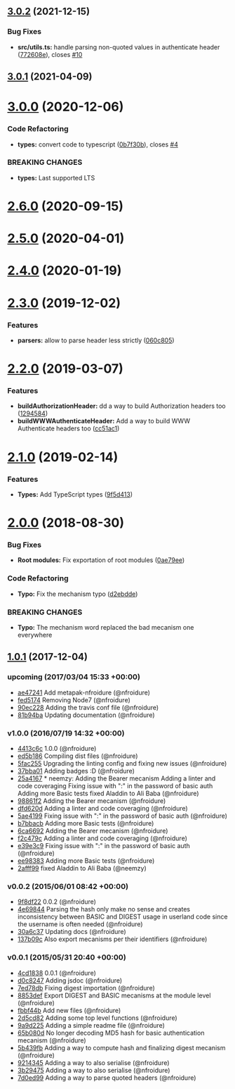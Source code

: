## [3.0.2](https://github.com/nfroidure/http-auth-utils/compare/v3.0.1...v3.0.2) (2021-12-15)


### Bug Fixes

* **src/utils.ts:** handle parsing non-quoted values in authenticate header ([772608e](https://github.com/nfroidure/http-auth-utils/commit/772608e037da2385e1f6ba5035146ab4d945af6b)), closes [#10](https://github.com/nfroidure/http-auth-utils/issues/10)



## [3.0.1](https://github.com/nfroidure/http-auth-utils/compare/v3.0.0...v3.0.1) (2021-04-09)



# [3.0.0](https://github.com/nfroidure/http-auth-utils/compare/v2.6.0...v3.0.0) (2020-12-06)


### Code Refactoring

* **types:** convert code to typescript ([0b7f30b](https://github.com/nfroidure/http-auth-utils/commit/0b7f30be45c0e79f83115515091f85f68dc3e98d)), closes [#4](https://github.com/nfroidure/http-auth-utils/issues/4)


### BREAKING CHANGES

* **types:** Last supported LTS



# [2.6.0](https://github.com/nfroidure/http-auth-utils/compare/v2.5.0...v2.6.0) (2020-09-15)



# [2.5.0](https://github.com/nfroidure/http-auth-utils/compare/v2.4.0...v2.5.0) (2020-04-01)



# [2.4.0](https://github.com/nfroidure/http-auth-utils/compare/v2.3.0...v2.4.0) (2020-01-19)



# [2.3.0](https://github.com/nfroidure/http-auth-utils/compare/v2.2.0...v2.3.0) (2019-12-02)


### Features

* **parsers:** allow to parse header less strictly ([060c805](https://github.com/nfroidure/http-auth-utils/commit/060c8054a9a074ec376318a9ac49771233f3a89d))



# [2.2.0](https://github.com/nfroidure/http-auth-utils/compare/v2.1.0...v2.2.0) (2019-03-07)


### Features

* **buildAuthorizationHeader:** dd a way to build Authorization headers too ([1294584](https://github.com/nfroidure/http-auth-utils/commit/1294584))
* **buildWWWAuthenticateHeader:** Add a way to build WWW Authenticate headers too ([cc51ac1](https://github.com/nfroidure/http-auth-utils/commit/cc51ac1))



# [2.1.0](https://github.com/nfroidure/http-auth-utils/compare/v2.0.0...v2.1.0) (2019-02-14)


### Features

* **Types:** Add TypeScript types ([9f5d413](https://github.com/nfroidure/http-auth-utils/commit/9f5d413))



<a name="2.0.0"></a>
# [2.0.0](https://github.com/nfroidure/http-auth-utils/compare/v1.0.1...v2.0.0) (2018-08-30)


### Bug Fixes

* **Root modules:** Fix exportation of root modules ([0ae79ee](https://github.com/nfroidure/http-auth-utils/commit/0ae79ee))


### Code Refactoring

* **Typo:** Fix the mechanism typo ([d2ebdde](https://github.com/nfroidure/http-auth-utils/commit/d2ebdde))


### BREAKING CHANGES

* **Typo:** The mechanism word replaced the bad mecanism one everywhere



<a name="1.0.1"></a>
## [1.0.1](https://github.com/nfroidure/http-auth-utils/compare/v1.0.0...v1.0.1) (2017-12-04)




### upcoming (2017/03/04 15:33 +00:00)
- [ae47241](https://github.com/nfroidure/http-auth-utils/commit/ae4724123a06493ee72c91e7c5f448dde280440c) Add metapak-nfroidure (@nfroidure)
- [fed5174](https://github.com/nfroidure/http-auth-utils/commit/fed5174fe0981f1aa69731bd95935a76d35c2dad) Removing Node7 (@nfroidure)
- [90ec228](https://github.com/nfroidure/http-auth-utils/commit/90ec2282cf3c5446d168aa7dde530bf478aaf3a5) Adding the travis conf file (@nfroidure)
- [81b94ba](https://github.com/nfroidure/http-auth-utils/commit/81b94bae0e2ddc8d02e985f31edf580e0b9a987f) Updating documentation (@nfroidure)

### v1.0.0 (2016/07/19 14:32 +00:00)
- [4413c6c](https://github.com/nfroidure/http-auth-utils/commit/4413c6cad1a6f6eca3247d0fbe90a2aa63c857b4) 1.0.0 (@nfroidure)
- [ed5b186](https://github.com/nfroidure/http-auth-utils/commit/ed5b186b986319ba332da8bb273428f6924e2b30) Compiling dist files (@nfroidure)
- [5fac255](https://github.com/nfroidure/http-auth-utils/commit/5fac255a19dcf011f54d97709c4ced2d530afc2e) Upgrading the linting config and fixing new issues (@nfroidure)
- [37bba01](https://github.com/nfroidure/http-auth-utils/commit/37bba0186d1f41d2f7ca5006767416c3e7169ee2) Adding badges :D (@nfroidure)
- [25a4167](https://github.com/nfroidure/http-auth-utils/commit/25a4167dd5b500291bbfaf69aed4d2ed5dbc9dd2) * neemzy:   Adding the Bearer mecanism   Adding a linter and code coveraging   Fixing issue with ":" in the password of basic auth   Adding more Basic tests   fixed Aladdin to Ali Baba (@nfroidure)
- [98861f2](https://github.com/nfroidure/http-auth-utils/commit/98861f253298564d80c4ad9a6bf2d54a1042dead) Adding the Bearer mecanism (@nfroidure)
- [dfd620d](https://github.com/nfroidure/http-auth-utils/commit/dfd620d4d2c7c0dc5c6a9f6a6f68e7e3bbe0d577) Adding a linter and code coveraging (@nfroidure)
- [5ae4199](https://github.com/nfroidure/http-auth-utils/commit/5ae4199c10c1b783286f5875a00cb35703a49583) Fixing issue with ":" in the password of basic auth (@nfroidure)
- [b7bbacb](https://github.com/nfroidure/http-auth-utils/commit/b7bbacb471b7ed823f933137e5077fd15dbee48c) Adding more Basic tests (@nfroidure)
- [6ca6692](https://github.com/nfroidure/http-auth-utils/commit/6ca6692ad911c9ac9d53532e50ea2ad423348287) Adding the Bearer mecanism (@nfroidure)
- [f2c479c](https://github.com/nfroidure/http-auth-utils/commit/f2c479ce45581775b956b4ba813fa17c7257893b) Adding a linter and code coveraging (@nfroidure)
- [e39e3c9](https://github.com/nfroidure/http-auth-utils/commit/e39e3c9bc39b3058b0c5903e2b5d7c0b0f8a8393) Fixing issue with ":" in the password of basic auth (@nfroidure)
- [ee98383](https://github.com/nfroidure/http-auth-utils/commit/ee98383b67e156a0b387100bfe3a767ece95b68d) Adding more Basic tests (@nfroidure)
- [2afff99](https://github.com/nfroidure/http-auth-utils/commit/2afff99ce92ecc34bcd47283c4e8d14cbe321246) fixed Aladdin to Ali Baba (@neemzy)

### v0.0.2 (2015/06/01 08:42 +00:00)
- [9f8df22](https://github.com/nfroidure/http-auth-utils/commit/9f8df2217c6e583e77f599e54ff841b977e8f4d2) 0.0.2 (@nfroidure)
- [4e69844](https://github.com/nfroidure/http-auth-utils/commit/4e698448257529f7b6d1e8a7bf04dcb7fed3a4bd) Parsing the hash only make no sense and creates inconsistency between BASIC and DIGEST usage in userland code since the username is often needed (@nfroidure)
- [30a6c37](https://github.com/nfroidure/http-auth-utils/commit/30a6c377b442bce02e7635a8ede09f32f0fa0902) Updating docs (@nfroidure)
- [137b09c](https://github.com/nfroidure/http-auth-utils/commit/137b09c6aa5c99667bef50d9267ec9425516de64) Also export mecanisms per their identifiers (@nfroidure)

### v0.0.1 (2015/05/31 20:40 +00:00)
- [4cd1838](https://github.com/nfroidure/http-auth-utils/commit/4cd1838c8e63d6ee68ce4ad00c830806f63645cd) 0.0.1 (@nfroidure)
- [d0c8247](https://github.com/nfroidure/http-auth-utils/commit/d0c824790da095e5d49e5f2b5d248d47e47ed277) Adding jsdoc (@nfroidure)
- [7ed78db](https://github.com/nfroidure/http-auth-utils/commit/7ed78dbac99f69770a9f973ef3748e15206dfc96) Fixing digest importation (@nfroidure)
- [8853def](https://github.com/nfroidure/http-auth-utils/commit/8853def62424dad527aa583964becc6797a23387) Export DIGEST and BASIC mecanisms at the module level (@nfroidure)
- [fbbf44b](https://github.com/nfroidure/http-auth-utils/commit/fbbf44b8de76b7aa64fcc828ca598fb843ecc09d) Add new files (@nfroidure)
- [2d5cd82](https://github.com/nfroidure/http-auth-utils/commit/2d5cd82dc7ff45cf6cd54f0f7088e3dccf53edee) Adding some top level functions (@nfroidure)
- [9a9d225](https://github.com/nfroidure/http-auth-utils/commit/9a9d225f867a0e061868da32c65f01dbc3b9c631) Adding a simple readme file (@nfroidure)
- [65b080d](https://github.com/nfroidure/http-auth-utils/commit/65b080db4a19d46bc531809000d2c50ec6ec8a37) No longer decoding MD5 hash for basic authentication mecanism (@nfroidure)
- [5b439fb](https://github.com/nfroidure/http-auth-utils/commit/5b439fbe367899acaa32dc5df80ce91296f87cb1) Adding a way to compute hash and finalizing digest mecanism (@nfroidure)
- [9214345](https://github.com/nfroidure/http-auth-utils/commit/921434534bf65a2f8873db3b2e51f0d9d5642f36) Adding a way to also serialise (@nfroidure)
- [3b29475](https://github.com/nfroidure/http-auth-utils/commit/3b294750a62b4d6d269a4e8c5416c6289edfa3cb) Adding a way to also serialise (@nfroidure)
- [7d0ed99](https://github.com/nfroidure/http-auth-utils/commit/7d0ed99d53ccb8a2015e4ba6e5787d648c612ab2) Adding a way to parse quoted headers (@nfroidure)
